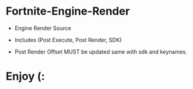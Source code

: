 # Fortnite-Engine-Render

- Engine Render Source

- Includes (Post Execute, Post Render, SDK)

- Post Render Offset MUST be updated same with sdk and keynames.

# Enjoy (:
